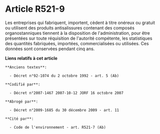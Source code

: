 # Article R521-9

Les entreprises qui fabriquent, importent, cèdent à titre onéreux ou gratuit ou utilisent des produits antisalissures
contenant des composés organostanniques tiennent à la disposition de l'administration, pour être présentées sur toute
réquisition de l'autorité compétente, les statistiques des quantités fabriquées, importées, commercialisées ou utilisées. Ces
données sont conservées pendant cinq ans.

**Liens relatifs à cet article**

	**Anciens textes**:

	  - Décret n°92-1074 du 2 octobre 1992 - art. 5 (Ab)

	**Codifié par**:

	  - Décret n°2007-1467 2007-10-12 JORF 16 octobre 2007

	**Abrogé par**:

	  - Décret n°2009-1685 du 30 décembre 2009 - art. 11

	**Cité par**:

	  - Code de l'environnement - art. R521-7 (Ab)
